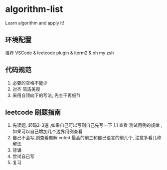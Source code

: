 # algorithm-list
Learn algorithm and apply it!

## 环境配置

推荐 VSCode & leetcode plugin & iterm2 & oh my zsh

## 代码规范

1. 必要的空格不能少
2. 对齐 简洁美观
3. 采用自顶向下的写法, 先主干再细节

## leetcode 刷题指南

1. 先读题, 起码2-3遍 ,如果自己可以写则自己先写一下
    1.1 查看 测试用例的规律 , 如果可以自己增加几个边界用例查看 
2. 自己不会写,则查看题解 voted 最高的前三和自己语言的前几个, 注意多看几种解法
3. 背诵
4. 尝试自己写
5. 复习


